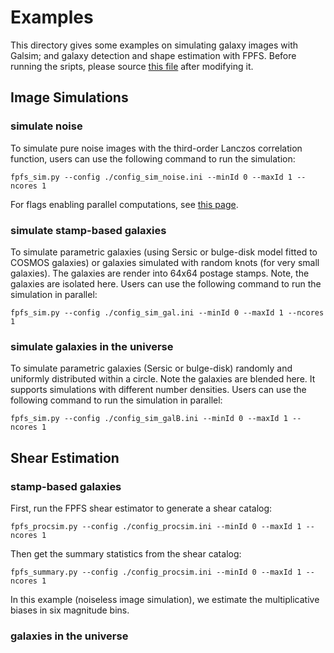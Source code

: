 # Examples

This directory gives some examples on simulating galaxy images with Galsim; and
galaxy detection and shape estimation with FPFS. Before running the sripts,
please source [this file](../bin/fpfs_config.sh) after modifying it.

## Image Simulations
### simulate noise
To simulate pure noise images with the third-order Lanczos correlation
function, users can use the following command to run the simulation:
```shell
fpfs_sim.py --config ./config_sim_noise.ini --minId 0 --maxId 1 --ncores 1
```
For flags enabling parallel computations, see [this
page](https://schwimmbad.readthedocs.io/en/latest/examples/index.html#selecting-a-pool-with-command-line-arguments).

### simulate stamp-based galaxies
To simulate parametric galaxies (using Sersic or bulge-disk model fitted to
COSMOS galaxies) or galaxies simulated with random knots (for very small
galaxies). The galaxies are render into 64x64 postage stamps. Note, the
galaxies are isolated here. Users can use the following command to run the
simulation in parallel:
```shell
fpfs_sim.py --config ./config_sim_gal.ini --minId 0 --maxId 1 --ncores 1
```

### simulate galaxies in the universe
To simulate parametric galaxies (Sersic or bulge-disk) randomly and uniformly
distributed within a circle. Note the galaxies are blended here. It supports
simulations with different number densities. Users can use the following
command to run the simulation in parallel:
```shell
fpfs_sim.py --config ./config_sim_galB.ini --minId 0 --maxId 1 --ncores 1
```

## Shear Estimation

### stamp-based galaxies
First, run the FPFS shear estimator to generate a shear catalog:
```shell
fpfs_procsim.py --config ./config_procsim.ini --minId 0 --maxId 1 --ncores 1
```
Then get the summary statistics from the shear catalog:
```shell
fpfs_summary.py --config ./config_procsim.ini --minId 0 --maxId 1 --ncores 1
```
In this example (noiseless image simulation), we estimate the multiplicative
biases in six magnitude bins.

### galaxies in the universe

